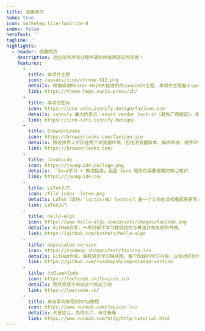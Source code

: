 ```yaml
---
title: 收藏网页
home: true
icon: marketeq:file-favorite-8
index: false
heroText: ''
tagline: ''
highlights:
  - header: 收藏网页
    description: 这些年的冲浪过程中遇到的值得驻足的风景！
    features:
      -
        title: 本项目主题
        icon: /assets/icon/chrome-512.png
        details: 倾情感谢Mister-Hope大佬提供的vuepress主题，本项目主题基于vuepress-theme-hope主题进行搭建。
        link: https://theme-hope.vuejs.press/zh/
      -
        title: 本项目图标
        icon: https://icon-sets.iconify.design/favicon.ico
        details: iconify 最大的卖点：avoid vendor lock-in（避免厂商锁定）。本项目图标除了部分图片外全部来源于iconify。
        link: https://icon-sets.iconify.design/
      -
        title: BrowserLeaks
        icon: https://browserleaks.com/favicon.ico
        details: 假设世界上不存在两个浏览器环境（包括浏览器版本、操作系统、硬件环境）完全相同，那么可以通过这些差异唯一确定一个环境，从而用来作为浏览器指纹标识一个人。这个网站介绍了浏览器指纹技术！
        link: https://browserleaks.com/
      -
        title: JavaGuide
        icon: https://javaguide.cn/logo.png
        details: 「Java学习 + 面试指南」涵盖 Java 程序员需要掌握的核心知识
        link: https://javaguide.cn/
      -
        title: LaTeX入门
        icon: /file-icons--latex.png
        details: LaTeX（读作/ˈlɑːtɛx/或/ˈleɪtɛx/）是一个让你的文档看起来更专业的排版系统，它尤其适合处理篇幅较长、结构严谨的文档，并且十分擅长处理公式表达。
        link: LaTeX入门
      -
        title: hello-algo
        icon: https://www.hello-algo.com/assets/images/favicon.png
        details: GitHub仓库，一本对新手学习数据结构与算法非常友好的书籍。
        link: https://github.com/krahets/hello-algo
      -
        title: deprecated-version
        icon: https://roadmap.sh/manifest/favicon.ico
        details: GitHub仓库，编程语言学习路线图，每个阶段的学习内容，以及对应的学习资源（不过指向的学习视频都是国外视频平台的）。
        link: https://github.com/roadmapsh/deprecated-version
      -
        title: 力扣LeetCode
        icon: https://leetcode.cn/favicon.ico
        details: 程序员就不用说这个网站了吧
        link: https://leetcode.cn/
      -
        title: 来自菜鸟教程的http教程
        icon: https://www.runoob.com/favicon.ico
        details: 先放这儿，免得忘了，有空看看
        link: https://www.runoob.com/http/http-tutorial.html
---
```

